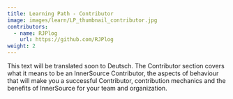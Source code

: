 ```yaml
---
title: Learning Path - Contributor
image: images/learn/LP_thumbnail_contributor.jpg
contributors:
  - name: RJPlog
    url: https://github.com/RJPlog
weight: 2
---
```


This text will be translated soon to Deutsch.
The Contributor section covers what it means to be an InnerSource Contributor, the aspects of behaviour that will make you a successful Contributor, contribution mechanics and the benefits of InnerSource for your team and organization.
<!--- This file autogenerated from https://github.com/InnerSourceCommons/InnerSourceLearningPath/blob/master/scripts -->